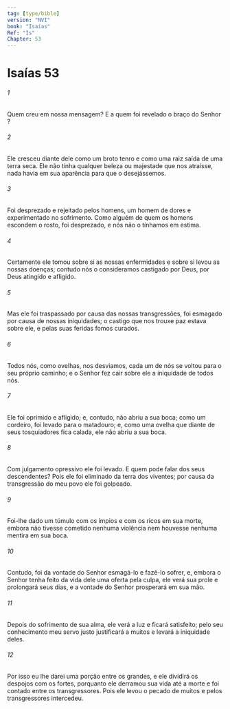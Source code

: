 ```yaml
---
tag: [type/bible]
version: "NVI"
book: "Isaías"
Ref: "Is"
Chapter: 53
---
```

# Isaías 53

###### 1
Quem creu em nossa mensagem? E a quem foi revelado o braço do Senhor ?
###### 2
Ele cresceu diante dele como um broto tenro e como uma raiz saída de uma terra seca. Ele não tinha qualquer beleza ou majestade que nos atraísse, nada havia em sua aparência para que o desejássemos.
###### 3
Foi desprezado e rejeitado pelos homens, um homem de dores e experimentado no sofrimento. Como alguém de quem os homens escondem o rosto, foi desprezado, e nós não o tínhamos em estima.
###### 4
Certamente ele tomou sobre si as nossas enfermidades e sobre si levou as nossas doenças; contudo nós o consideramos castigado por Deus, por Deus atingido e afligido.
###### 5
Mas ele foi traspassado por causa das nossas transgressões, foi esmagado por causa de nossas iniquidades; o castigo que nos trouxe paz estava sobre ele, e pelas suas feridas fomos curados.
###### 6
Todos nós, como ovelhas, nos desviamos, cada um de nós se voltou para o seu próprio caminho; e o Senhor fez cair sobre ele a iniquidade de todos nós.
###### 7
Ele foi oprimido e afligido; e, contudo, não abriu a sua boca; como um cordeiro, foi levado para o matadouro; e, como uma ovelha que diante de seus tosquiadores fica calada, ele não abriu a sua boca.
###### 8
Com julgamento opressivo ele foi levado. E quem pode falar dos seus descendentes? Pois ele foi eliminado da terra dos viventes; por causa da transgressão do meu povo ele foi golpeado.
###### 9
Foi-lhe dado um túmulo com os ímpios e com os ricos em sua morte, embora não tivesse cometido nenhuma violência nem houvesse nenhuma mentira em sua boca.
###### 10
Contudo, foi da vontade do Senhor esmagá-lo e fazê-lo sofrer, e, embora o Senhor tenha feito da vida dele uma oferta pela culpa, ele verá sua prole e prolongará seus dias, e a vontade do Senhor prosperará em sua mão.
###### 11
Depois do sofrimento de sua alma, ele verá a luz e ficará satisfeito; pelo seu conhecimento meu servo justo justificará a muitos e levará a iniquidade deles.
###### 12
Por isso eu lhe darei uma porção entre os grandes, e ele dividirá os despojos com os fortes, porquanto ele derramou sua vida até a morte e foi contado entre os transgressores. Pois ele levou o pecado de muitos e pelos transgressores intercedeu.
